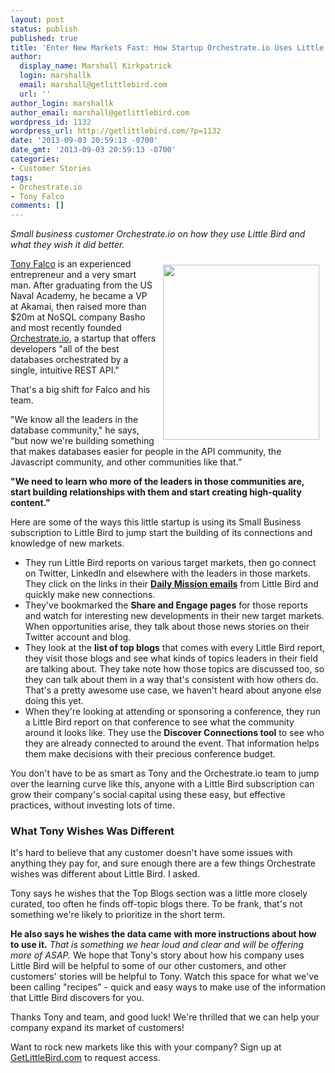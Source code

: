 ```yaml
---
layout: post
status: publish
published: true
title: 'Enter New Markets Fast: How Startup Orchestrate.io Uses Little Bird '
author:
  display_name: Marshall Kirkpatrick
  login: marshallk
  email: marshall@getlittlebird.com
  url: ''
author_login: marshallk
author_email: marshall@getlittlebird.com
wordpress_id: 1132
wordpress_url: http://getlittlebird.com/?p=1132
date: '2013-09-03 20:59:13 -0700'
date_gmt: '2013-09-03 20:59:13 -0700'
categories:
- Customer Stories
tags:
- Orchestrate.io
- Tony Falco
comments: []
---
```

<p><em>Small business customer Orchestrate.io on how they use Little Bird and what they wish it did better.</em></p>
<p><img style="margin: 10px;" alt="" src="http://getlittlebird.com/wp-content/uploads/2013/09/orchestratelogo.png" width="250px" height="280" align="right" /><a href="https://twitter.com/antonyfalco" target="_blank">Tony Falco</a> is an experienced entrepreneur and a very smart man. After graduating from the US Naval Academy, he became a VP at Akamai, then raised more than $20m at NoSQL company Basho and most recently founded <a href="http://Orchestrate.io">Orchestrate.io</a>, a startup that offers developers "all of the best databases orchestrated by a single, intuitive REST API."</p>
<p>That's a big shift for Falco and his team.</p>
<p>"We know all the leaders in the database community," he says, "but now we're building something that makes databases easier for people in the API community, the Javascript community, and other communities like that.”</p>
<p><strong>"We need to learn who more of the leaders in those communities are, start building relationships with them and start creating high-quality content."</strong></p>
<p>Here are some of the ways this little startup is using its Small Business subscription to Little Bird to jump start the building of its connections and knowledge of new markets.</p>
<ul>
<li>They run Little Bird reports on various target markets, then go connect on Twitter, LinkedIn and elsewhere with the leaders in those markets. They click on the links in their <a href="http://getlittlebird.com/2013/07/announcing-the-giant-summer-feature-release-at-little-bird/"><strong>Daily Mission emails</strong></a> from Little Bird and quickly make new connections.</li>
<li>They've bookmarked the <strong>Share and Engage pages</strong> for those reports and watch for interesting new developments in their new target markets. When opportunities arise, they talk about those news stories on their Twitter account and blog.</li>
<li>They look at the <strong>list of top blogs</strong> that comes with every Little Bird report, they visit those blogs and see what kinds of topics leaders in their field are talking about. They take note how those topics are discussed too, so they can talk about them in a way that's consistent with how others do. That's a pretty awesome use case, we haven't heard about anyone else doing this yet.</li>
<li>When they're looking at attending or sponsoring a conference, they run a Little Bird report on that conference to see what the community around it looks like. They use the <strong>Discover Connections tool</strong> to see who they are already connected to around the event. That information helps them make decisions with their precious conference budget.</li>
</ul>
<p>You don't have to be as smart as Tony and the Orchestrate.io team to jump over the learning curve like this, anyone with a Little Bird subscription can grow their company's social capital using these easy, but effective practices, without investing lots of time.</p>
<h3>What Tony Wishes Was Different</h3>
<p>It's hard to believe that any customer doesn't have some issues with anything they pay for, and sure enough there are a few things Orchestrate wishes was different about Little Bird. I asked.</p>
<p>Tony says he wishes that the Top Blogs section was a little more closely curated, too often he finds off-topic blogs there. To be frank, that's not something we're likely to prioritize in the short term.</p>
<p><strong>He also says he wishes the data came with more instructions about how to use it.</strong> <em>That is something we hear loud and clear and will be offering more of ASAP. </em>We hope that Tony's story about how his company uses Little Bird will be helpful to some of our other customers, and other customers' stories will be helpful to Tony. Watch this space for what we've been calling "recipes" - quick and easy ways to make use of the information that Little Bird discovers for you.</p>
<p>Thanks Tony and team, and good luck! We're thrilled that we can help your company expand its market of customers!</p>
<p>Want to rock new markets like this with your company? Sign up at <a href="http://GetLittleBird.com">GetLittleBird.com</a> to request access.</p>
